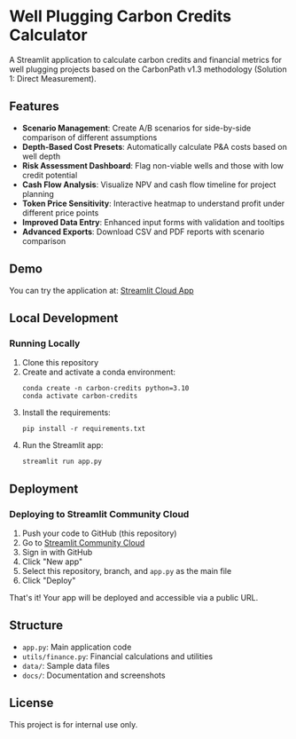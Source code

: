 # Well Plugging Carbon Credits Calculator

A Streamlit application to calculate carbon credits and financial metrics for well plugging projects based on the CarbonPath v1.3 methodology (Solution 1: Direct Measurement).

## Features

- **Scenario Management**: Create A/B scenarios for side-by-side comparison of different assumptions
- **Depth-Based Cost Presets**: Automatically calculate P&A costs based on well depth
- **Risk Assessment Dashboard**: Flag non-viable wells and those with low credit potential
- **Cash Flow Analysis**: Visualize NPV and cash flow timeline for project planning
- **Token Price Sensitivity**: Interactive heatmap to understand profit under different price points
- **Improved Data Entry**: Enhanced input forms with validation and tooltips
- **Advanced Exports**: Download CSV and PDF reports with scenario comparison

## Demo

You can try the application at: [Streamlit Cloud App](https://carbon-credit-calculator.streamlit.app)

## Local Development

### Running Locally

1. Clone this repository
2. Create and activate a conda environment:
   ```
   conda create -n carbon-credits python=3.10
   conda activate carbon-credits
   ```
3. Install the requirements:
   ```
   pip install -r requirements.txt
   ```
4. Run the Streamlit app:
   ```
   streamlit run app.py
   ```

## Deployment

### Deploying to Streamlit Community Cloud

1. Push your code to GitHub (this repository)
2. Go to [Streamlit Community Cloud](https://streamlit.io/cloud)
3. Sign in with GitHub
4. Click "New app"
5. Select this repository, branch, and `app.py` as the main file
6. Click "Deploy"

That's it! Your app will be deployed and accessible via a public URL.

## Structure

- `app.py`: Main application code
- `utils/finance.py`: Financial calculations and utilities
- `data/`: Sample data files
- `docs/`: Documentation and screenshots

## License

This project is for internal use only. 